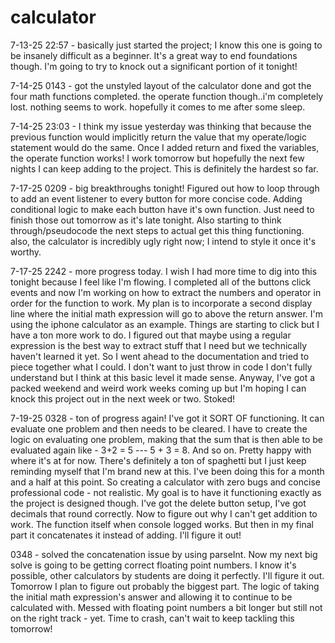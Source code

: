 # calculator

7-13-25 22:57 - basically just started the project; I know this one is going to be insanely difficult as a beginner. It's a great way to end foundations though. I'm going to try to knock out a significant portion of it tonight!

7-14-25 0143 - got the unstyled layout of the calculator done and got the four math functions completed. the operate function though..i'm completely lost. nothing seems to work. hopefully it comes to me after some sleep.

7-14-25 23:03 - I think my issue yesterday was thinking that because the previous function would implicitly return the value that my operate/logic statement would do the same. Once I added return and fixed the variables, the operate function works! I work tomorrow but hopefully the next few nights I can keep adding to the project. This is definitely the hardest so far.

7-17-25 0209 - big breakthroughs tonight! Figured out how to loop through to add an event listener to every button for more concise code. Adding conditional logic to make each button have it's own function. Just need to finish those out tomorrow as it's late tonight. Also starting to think through/pseudocode the next steps to actual get this thing functioning. also, the calculator is incredibly ugly right now; I intend to style it once it's worthy.

7-17-25 2242 - more progress today. I wish I had more time to dig into this tonight because I feel like I'm flowing. I completed all of the buttons click events and now I'm working on how to extract the numbers and operator in order for the function to work. My plan is to incorporate a second display line where the initial math expression will go to above the return answer. I'm using the iphone calculator as an example. Things are starting to click but I have a ton more work to do. I figured out that maybe using a regular expression is the best way to extract stuff that I need but we technically haven't learned it yet. So I went ahead to the documentation and tried to piece together what I could. I don't want to just throw in code I don't fully understand but I think at this basic level it made sense. Anyway, I've got a packed weekend and weird work weeks coming up but I'm hoping I can knock this project out in the next week or two. Stoked!

7-19-25 0328 - ton of progress again! I've got it SORT OF functioning. It can evaluate one problem and then needs to be cleared. I have to create the logic on evaluating one problem, making that the sum that is then able to be evaluated again like - 3+2 = 5 --- 5 + 3 = 8. And so on. Pretty happy with where it's at for now. There's definitely a ton of spaghetti but I just keep reminding myself that I'm brand new at this. I've been doing this for a month and a half at this point. So creating a calculator with zero bugs and concise professional code - not realistic. My goal is to have it functioning exactly as the project is designed though. I've got the delete button setup, I've got decimals that round correctly. Now to figure out why I can't get addition to work. The function itself when console logged works. But then in my final part it concatenates it instead of adding. I'll figure it out!

0348 - solved the concatenation issue by using parseInt. Now my next big solve is going to be getting correct floating point numbers. I know it's possible, other calculators by students are doing it perfectly. I'll figure it out. Tomorrow I plan to figure out probably the biggest part. The logic of taking the initial math expression's answer and allowing it to continue to be calculated with. Messed with floating point numbers a bit longer but still not on the right track - yet. Time to crash, can't wait to keep tackling this tomorrow!